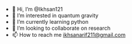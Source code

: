 - 👋 Hi, I’m @Ikhsan121
- 👀 I’m interested in quantum gravity
- 🌱 I’m currently learning python
- 💞️ I’m looking to collaborate on research
- 📫 How to reach me ikhsanarif211@gmail.com

<!---
Ikhsan121/Ikhsan121 is a ✨ special ✨ repository because its `README.md` (this file) appears on your GitHub profile.
You can click the Preview link to take a look at your changes.
--->

